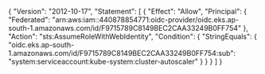 {
  "Version": "2012-10-17",
  "Statement": [
    {
      "Effect": "Allow",
      "Principal": {
        "Federated": "arn:aws:iam::440878854771:oidc-provider/oidc.eks.ap-south-1.amazonaws.com/id/F9715789C8149BEC2CAA33249B0FF754"
      },
      "Action": "sts:AssumeRoleWithWebIdentity",
      "Condition": {
        "StringEquals": {
          "oidc.eks.ap-south-1.amazonaws.com/id/F9715789C8149BEC2CAA33249B0FF754:sub": "system:serviceaccount:kube-system:cluster-autoscaler"
        }
      }
    }
  ]
}


